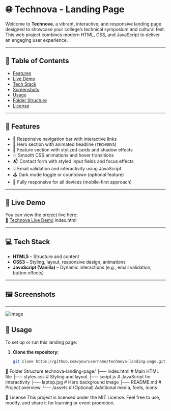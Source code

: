 # 🌐 Technova - Landing Page

Welcome to **Technova**, a vibrant, interactive, and responsive landing page designed to showcase your college’s technical symposium and cultural fest. This web project combines modern HTML, CSS, and JavaScript to deliver an engaging user experience.

---

## 📌 Table of Contents

- [Features](#features)
- [Live Demo](#live-demo)
- [Tech Stack](#tech-stack)
- [Screenshots](#screenshots)
- [Usage](#usage)
- [Folder Structure](#folder-structure)
- [License](#license)

---

## 🌟 Features

- 🧭 Responsive navigation bar with interactive links
- 🎯 Hero section with animated headline (`TECHNOVA`)
- 🧩 Feature section with stylized cards and shadow effects
- 💥 Smooth CSS animations and hover transitions
- 📬 Contact form with styled input fields and focus effects
- 💡 Email validation and interactivity using JavaScript
- 🕹 Dark mode toggle or countdown (optional feature)
- 📱 Fully responsive for all devices (mobile-first approach)

---

## 🚀 Live Demo

You can view the project live here:  
🔗 [Technova Live Demo](#) index.html

---

## 💻 Tech Stack

- **HTML5** – Structure and content
- **CSS3** – Styling, layout, responsive design, animations
- **JavaScript (Vanilla)** – Dynamic interactions (e.g., email validation, button effects)

---

## 🖼 Screenshots


---
![image](https://github.com/user-attachments/assets/1561ba04-38a9-456a-a757-6d19637d9476)


## 🔧 Usage

To set up or run this landing page:

1. **Clone the repository:**
   ```bash
   git clone https://github.com/yourusername/technova-landing-page.git

📁 Folder Structure
technova-landing-page/
├── index.html          # Main HTML file
├── styles.css          # Styling and layout
├── script.js           # JavaScript for interactivity
├── laptop.jpg          # Hero background image
├── README.md           # Project overview
└── /assets             # (Optional) Additional media, fonts, icons

📝 License
This project is licensed under the MIT License.
Feel free to use, modify, and share it for learning or event promotion.
